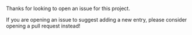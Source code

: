 Thanks for looking to open an issue for this project.

If you are opening an issue to suggest adding a new entry, please consider opening a pull request instead!


